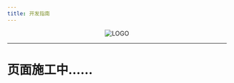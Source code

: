 ```yaml
---
title: 开发指南
---
```


<p align="center">
<img alt="LOGO" src="/logo.png"/>
</p>

------------------------------

# 页面施工中……

